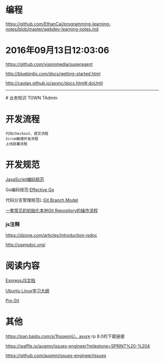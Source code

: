 

# 编程
https://github.com/EthanCai/programming-learning-notes/blob/master/webdev-learning-notes.md

# 2016年09月13日12:03:06
https://github.com/visionmedia/superagent


http://bluebirdjs.com/docs/getting-started.html


http://caolan.github.io/async/docs.html#.doUntil

<hr>
# 业务知识
	TOWN
	TAdmin

# 开发流程
	代码checkout、提交流程
	Scrum敏捷开发流程
	上线部署流程

# 开发规范
[JavaScript编码规范](https://github.com/airbnb/javascript)


Go编码规范:[Effective Go](http://docs.studygolang.com/doc/effective_go.html)		 

代码分支管理规范L:[Git Branch Model](http://nvie.com/posts/a-successful-git-branching-model/)

[一套常见的初始化本地Git Repository的操作流程](https://github.com/augmn/archguide/issues/14)

### js注释
https://dzone.com/articles/introduction-jsdoc

http://usejsdoc.org/

# 阅读内容
[ExpressJS文档](http://expressjs.com/)

[Ubuntu Linux学习大纲](https://github.com/EthanCai/linux-system-ops/blob/master/ubuntu-linux-study-guideline.md)

[Pro Git](http://git-scm.com/book/zh)

# 其他

https://pan.baidu.com/s/1hsseonU，axure rp 8.0的下载链接

https://waffle.io/augmn/issues-engineer?milestone=SPRINT%20-%204

https://github.com/augmn/issues-engineer/issues

